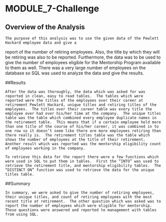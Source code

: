 # MODULE_7-Challenge

## Overview of the Analysis

    The purpose of this analysis was to use the given data of the Pewlett Hackard employee data and give a
report of the number of retiring employees.  Also, the title by which they will be retiring was also to be
reported.  Furthermore, the data was to be used to give the number of employees eligible for the Mentorship
Program available to them as well.  There was a very large number of employees on the database so SQL was
used to analyze the data and give the results.

##Results

	After the data was thoroughly, the data which was asked for was reported in clean, easy to read tables.  The tables which were reported were the titles of the employees over their career at retirement Pewlett Hackard, unique titles and retiring titles of the employees.  The titles over their career table was every title the employee ever had over his/her time at the company.  The unique titles table was the table which combined every employee duplicate names in the retirement table.  This means that if a certain employee held more than one title of the course of his/her career, it was combined in to one row so it doesn’t seem like there are more employees retiring than there really is.  The retirement titles table was the table which shows the number of employees at the title of their retirement.  Another result which was reported was the mentorship eligibility count of employees working in the company.

	To retrieve this data for the report there were a few functions which were used in SQL to put them in tables.  First the “INTO” was used to retrieve the retirement title, and mentorship eligibility tables.  The “DISTINCT ON” function was used to retrieve the data for the unique titles table.

##Summary

	In summary, we were asked to give the number of retiring employees, their unique titles, and count of retiring employees with the most recent title at retirement.  The other question which was asked was to report the number of employees which were eligible for mentorship.  Those questions were answered and reported to management with tables from using SQL.
